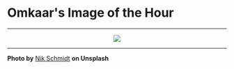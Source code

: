 # Omkaar's Image of the Hour

---

<div align="center">

<a href="https://unsplash.com/photos/fiery-red-sky-with-silhouetted-mountains-7QoMXSjA_MQ">
  <img src="https://images.unsplash.com/photo-1750524446387-188372eb8e42?crop=entropy&cs=tinysrgb&fit=max&fm=jpg&ixid=M3w3NjA2Nzh8MHwxfHJhbmRvbXx8fHx8fHx8fDE3NTQ3NjI0MDB8&ixlib=rb-4.1.0&q=80&w=1080" style="max-width:100%; height:auto;">
</a>



</div>

---

**Photo by** [Nik Schmidt](https://unsplash.com/@niktravelstheworld) **on Unsplash**
